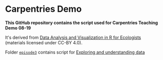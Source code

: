 # Carpentries Demo

**This GitHub repository contains the script used for Carpentries Teaching Demo 08-19**

It's derived from [Data Analysis and Visualization in R for Ecologists](https://datacarpentry.github.io/R-ecology-lesson/index.html) (materials licensed under CC-BY 4.0).

Folder [`episode3`](episode3/) contains script for [Exploring and understanding data](https://datacarpentry.github.io/R-ecology-lesson/how-r-thinks-about-data.html)
